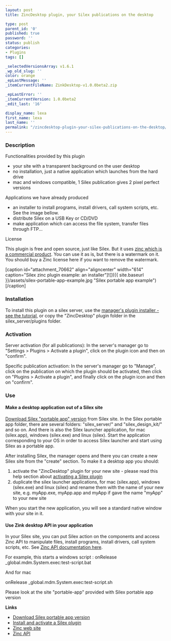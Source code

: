 ```yaml
---
layout: post
title: ZincDesktop plugin, your Silex publications on the desktop

type: post
parent_id: '0'
published: true
password: ''
status: publish
categories:
- Plugins
tags: []

_selectedVersionsArray: v1.6.1
_wp_old_slug: ''
color: orange
_epLastMessage: ''
_itemCurrentFileName: ZinkDesktop-v1.0.0beta2.zip

_epLastError: ''
_itemCurrentVersion: 1.0.0beta2
_edit_last: '16'

display_name: lexa
first_name: lexa
last_name: ''
permalink: "/zincdesktop-plugin-your-silex-publications-on-the-desktop/"
---
```


### Description

Functionalities provided by this plugin

*   your site with a transparent background on the user desktop
*   no installation, just a native application which launches from the hard drive
*   mac and windows compatible, 1 Silex publication gives 2 pixel perfect versions

Applications we have already produced

*   an installer to install programs, install drivers, call system scripts, etc. See the image bellow.
*   distribute Silex on a USB Key or CD/DVD
*   make application which can access the file system, transfer files through FTP...

License

This plugin is free and open source, just like Silex. But it uses [zinc which is a commercial product](http://www.multidmedia.com/). You can use it as is, but there is a watermark on it. You should buy a Zinc license here if you want to remove the watermark.

[caption id="attachment_70662" align="aligncenter" width="614" caption="Silex zinc plugin
example: an installer"]![]({{ site.baseurl }}/assets/silex-portable-app-example.jpg "Silex portable app example")[/caption]

### Installation

To install this plugin on a silex server, use the [manager's plugin installer - see the tutorial](https://www.silexlabs.org/?p=1447), or copy the "ZincDesktop" plugin folder in the silex_server/plugins folder.

### Activation

Server activation (for all
publications): 
In the server's manager go to "Settings > Plugins > Activate a plugin", click on the plugin icon and then on "confirm".

Specific publication
activation: 
In the server's manager go to "Manage", click on the publication on which the plugin should be activated, then click on "Plugins > Activate a plugin", and finally click on the plugin icon and then on "confirm".

### **Use**

#### Make a desktop application out of a Silex site

[Download Silex "portable app" version](http://projects.silexlabs.org/?/silex/flash.cms/download) from Silex site. In the Silex portable app folder, there are several
folders: "silex_server/" and "silex_design_kit/" and so on. And there is also the Silex launcher application, for mac (silex.app), windows (silex.exe) and linux (silex). Start the application corresponding to your OS in order to access Silex launcher and start using Silex as a portable app.

After installing Silex, the manager opens and there you can create a new Silex site from the "create" section. To make it a desktop app you
should: 
1.  activate the "ZincDesktop" plugin for your new site - please read this help section about [activating a Silex plugin](https://www.silexlabs.org/?p=1519)
2.  duplicate the silex launcher applications, for mac (silex.app), windows (silex.exe) and linux (silex) and rename them with the name of your new site, e.g. myApp.exe, myApp.app and myApp if gave the name "myApp" to your new site

When you start the new application, you will see a standard native window with your site in it.

#### Use Zink desktop API in your application

In your Silex site, you can put Silex action on the components and access Zinc API to manipulate files, install programs, install drivers, call system scripts, etc. See [Zinc API documentation here](http://www.multidmedia.com/support/livedocs/).

For example, this starts a windows script
: 
onRelease _global.mdm.System.exec:test-script.bat

And for mac

onRelease _global.mdm.System.exec:test-script.sh

Please look at the site "portable-app" provided with Silex portable app version

**Links**

*   [Download Silex portable app version](http://projects.silexlabs.org/?/silex/flash.cms/download)
*   [Install and activate a Silex plugin](https://www.silexlabs.org/?p=1519)
*   [Zinc web site](http://www.multidmedia.com/)
*   [Zinc API](http://www.multidmedia.com/support/livedocs/)